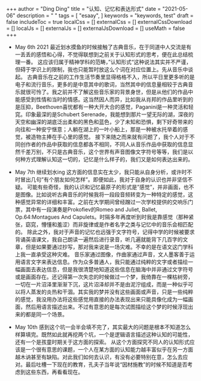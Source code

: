+++
author = "Ding Ding"
title = "认知、记忆和表达形式"
date = "2021-05-06"
description = " "
tags = [
    "esaay",
]
keywords = "keywords, test"
draft = false
includeToc = true
localCss = []
externalCss = []
externalCssDownload = []
localJs = []
externalJs = []
externalJsDownload = []
useMath = false
+++

- May 6th 2021
最近划水摸鱼的时候接触了古典音乐，在于同道中人交流是有一丢丢的感悟和心得，不觉得联想到之前关于认知形式的思考，便在此总结梳理一番。
这应该归属于精神学科的范畴，”认知形式“这种说法其实并不严谨，但碍于学识上的限制，我也只能暂时放这么个词在对应位置上。先从音乐中谈起。
古典音乐在之前的工作生活节奏里显得格格不入，所以平日里更多听的是电子和流行音乐，更多的是中意其中的歌词，当然其中的信息量相较于古典音乐就很可怜了。我之前并不了解这些音乐家的背景身世，但是从他们的作品中能感受到性情和当时的情感。这当然因人而异，比如我从肖邦的作品里听到的是压抑，Beethoven喜忧都有一种大开大合的感觉，Paganini是一种灵活和轻窕。印象最深的是Schubert Serenade，我能想到那片一望无际的湖，深夜的天空和幽深的湖底泛出柔和的黑色和蓝色，少了未知和恐惧，剩下好奇带来的向往和一种安宁惬意；人躺在湖上的一叶小船上，那是一种被水托举着的感觉，被造物主捧在手心里的感觉。
接下来随之而来就有问题了，我个人对于不同创作者的作品中获取的信息都各不相同，不同人从音乐作品中获取的信息显然千差万别，不只是古典音乐，这个世界有声音图像文字符号等等，我们是以何种方式理解认知这一切的，记忆是什么样子的，我们又是如何表达出来的。

- May 7th
继续划水ing
这方面的信息实在太少，我只能从自身分析，或许时不时冒出几句”有个朋友如何怎样”。即便如此，我对于自身的认识也并非坚信不疑。
可能有些奇怪，我的认识和记忆最原子的形式是”感觉”，并非画面，也不是图像。比如说听古典音乐的时候我将一段段音频转变为一种特定的感觉，这种感觉异常的详细和丰富。之前在大学期间曾经蹭过一次学校提供的交响乐门票，其中有一段演奏是Prokofiev的Romeo and Juliet, Ballet, Op.64:Montagues And Capulets。时隔多年再度听到时我是靠感觉（那种紧张，窈窕，懵懂和羞涩）而非旋律或是作者名字之类与记忆中的音乐会相匹配的。
除此之外，我对于声音的记忆也远强于文字符号，记得中学的时候被要求背诵英语课文，我自己朗读一遍然后进行录音，听几遍就能背下几百字的文章，但是如果要通过抄写，那对我来说是一场灾难。不幸的是在语文这门学科上我一直承受这种灾难。
音乐家通过图像，作曲家通过声音，文人墨客善于运用语言文字来表达信息。作为众多普通人，我只能通过纯粹的文字或者描绘一幅画面去表达信息，但是我很清楚地知道这些信息在脑海中并非通过文字符号或是画面存在。还记得第一次失恋的时候做过一个梦，我倚靠在一棵枯树旁，一切在一片沼泽里渐渐下沉，这片沼泽却并不是由泥泞组成，而是一种似乎可以将人蒸发的炎热和干涸。其实我的梦并没有这些画面或声音，只是一些纯粹的感觉，我没用办法将这些感觉用直接的办法表现出来只能具像化成为一幅画面，然后用语言描述出来。不过有意思的是每次试图描绘这个梦的时候浮现出来的都是同一个场景。

- May 10th
感到这个坑一会半会填不完了，其实最大的问题是根本不知道怎么样算填完。既然如此就再挖两个坑，一个是逻辑语言描述这种认知的可能性，还有一个是孩童时期关于这方面的探索。
从这个方面探究不同人的认知形式应该是一个很有意思的课题，一个人在某方面的认知能力越丰富似乎在另一方面越木讷甚至有缺陷。对此我们如何去认识，有没有必要特别在意，怎么去应对。最后吐槽一下现在的教育，孔夫子当年说“因材施教”的时候不知道是否考虑到这些东西，再看看现在。
